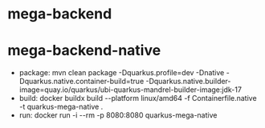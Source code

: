 # mega-backend


# mega-backend-native
- package: mvn clean package -Dquarkus.profile=dev -Dnative -Dquarkus.native.container-build=true -Dquarkus.native.builder-image=quay.io/quarkus/ubi-quarkus-mandrel-builder-image:jdk-17
- build: docker buildx build --platform linux/amd64 -f Containerfile.native -t quarkus-mega-native .
- run: docker run -i --rm -p 8080:8080 quarkus-mega-native